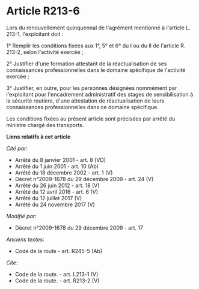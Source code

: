 # Article R213-6

Lors du renouvellement quinquennal de l'agrément mentionné à l'article L. 213-1, l'exploitant doit : 

1° Remplir les conditions fixées aux 1°, 5° et 6° du I ou du II de l'article R. 213-2, selon l'activité exercée ; 

2° Justifier d'une formation attestant de la réactualisation de ses connaissances professionnelles dans le domaine spécifique
de l'activité exercée ; 

3° Justifier, en outre, pour les personnes désignées nommément par l'exploitant pour l'encadrement administratif des stages
de sensibilisation à la sécurité routière, d'une attestation de réactualisation de leurs connaissances professionnelles dans
ce domaine spécifique. 

Les conditions fixées au présent article sont précisées par arrêté du ministre chargé des transports.

**Liens relatifs à cet article**

_Cité par_:

  - Arrêté du 8 janvier 2001 - art. 8 (VD)
  - Arrêté du 1 juin 2001 - art. 10 (Ab)
  - Arrêté du 18 décembre 2002 - art. 1 (V)
  - Décret n°2009-1678 du 29 décembre 2009 - art. 24 (V)
  - Arrêté du 26 juin 2012 - art. 18 (V)
  - Arrêté du 12 avril 2016 - art. 6 (V)
  - Arrêté du 12 juillet 2017 (V)
  - Arrêté du 24 novembre 2017 (V)

_Modifié par_:

  - Décret n°2009-1678 du 29 décembre 2009 - art. 17

_Anciens textes_:

  - Code de la route - art. R245-5 (Ab)

_Cite_:

  - Code de la route. - art. L213-1 (V)
  - Code de la route. - art. R213-2 (V)

